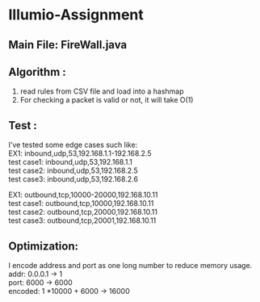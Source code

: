 # Illumio-Assignment

## Main File: FireWall.java

## Algorithm : 
1. read rules from CSV file and load into a hashmap
2. For checking a packet is valid or not, it will take O(1)

## Test :
I've tested some edge cases such like: <br />
EX1: inbound,udp,53,192.168.1.1-192.168.2.5 <br />
test case1: inbound,udp,53,192.168.1.1 <br />
test case2: inbound,udp,53,192.168.2.5 <br />
test case3: inbound,udp,53,192.168.2.6 <br />

EX1: outbound,tcp,10000-20000,192.168.10.11  <br />
test case1: outbound,tcp,10000,192.168.10.11  <br />
test case2: outbound,tcp,20000,192.168.10.11  <br />
test case3: outbound,tcp,20001,192.168.10.11 <br />


## Optimization:
I encode address and port as one long number to reduce memory usage.  <br />
addr:      0.0.0.1         -> 1  <br />
port:      6000            -> 6000  <br />
encoded:   1 *10000 + 6000 -> 16000  <br />
